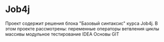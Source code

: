 # Job4j
Проект содержит решения блока "Базовый синтаксис" курса Job4j.
В этом проекте рассмотрены:
переменные
операторы ветвления
циклы
массивы
модульное тестирование
IDEA
Основы GIT